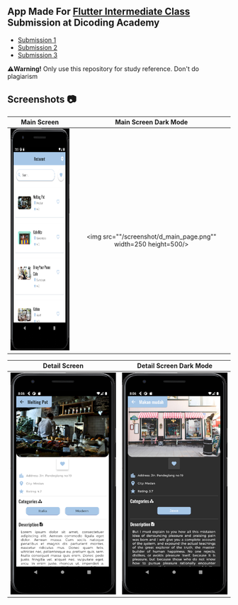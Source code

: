 ## App Made For [Flutter Intermediate Class](https://www.dicoding.com/academies/195) Submission at Dicoding Academy
- [Submission 1](/submission/restaurant_app1)
- [Submission 2](/submission/restaurant_app2)
- [Submission 3](/submission/restaurant_app3)

⚠️**Warning!** Only use this repository for study reference. Don't do plagiarism

## Screenshots 📷
<p align="center">
 
Main Screen | Main Screen Dark Mode 
:----------:|:-------------:
<img src="/screenshot/main_page.png" width=250 height=500/> | <img src=""/screenshot/d_main_page.png"" width=250 height=500/>

Detail Screen | Detail Screen Dark Mode
:----------:|:-------------:
<img src="/screenshot/detail_page.png" width=250 height=500/> | <img src="/screenshot/d_detail_page.png" width=250 height=500/> 
</p>


